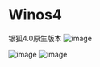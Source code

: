 # Winos4
银狐4.0原生版本
![image](https://github.com/user-attachments/assets/385e2a83-c5d6-4299-8b05-58b2c9b79630)

![image](https://github.com/user-attachments/assets/39acd3a8-d0eb-4ffe-9de4-5b4d43ce411b)
![image](https://github.com/user-attachments/assets/3a732663-b919-4949-bbcb-58758ebfe4b8)

